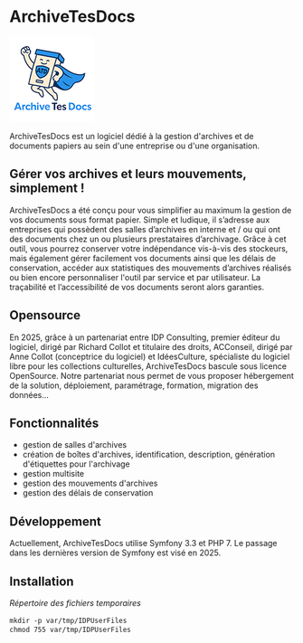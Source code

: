 # ArchiveTesDocs
![](web/img/Logo_Archive_Tes_Docs_150x150_2.png)

ArchiveTesDocs est un logiciel dédié à la gestion d'archives et de documents papiers au sein d'une entreprise ou d'une organisation.

## Gérer vos archives et leurs mouvements, simplement !

ArchiveTesDocs a été conçu pour vous simplifier au maximum la gestion de vos documents sous format papier. Simple et ludique, il s’adresse aux entreprises qui possèdent des salles d’archives en interne et / ou qui ont des documents chez un ou plusieurs prestataires d’archivage.
Grâce à cet outil, vous pourrez conserver votre indépendance vis-à-vis des stockeurs, mais également gérer facilement vos documents ainsi que les délais de conservation, accéder aux statistiques des mouvements d’archives réalisés ou bien encore personnaliser l'outil par service et par utilisateur. La traçabilité et l’accessibilité de vos documents seront alors garanties.

## Opensource

En 2025, grâce à un partenariat entre IDP Consulting, premier éditeur du logiciel, dirigé par Richard Collot et titulaire des droits, ACConseil, dirigé par Anne Collot (conceptrice du logiciel) et IdéesCulture, spécialiste du logiciel libre pour les collections culturelles, ArchiveTesDocs bascule sous licence OpenSource. 
Notre partenariat nous permet de vous proposer hébergement de la solution, déploiement, paramétrage, formation, migration des données...

## Fonctionnalités
- gestion de salles d'archives
- création de boîtes d'archives, identification, description, génération d'étiquettes pour l'archivage
- gestion multisite
- gestion des mouvements d'archives
- gestion des délais de conservation

## Développement
Actuellement, ArchiveTesDocs utilise Symfony 3.3 et PHP 7. Le passage dans les dernières version de Symfony est visé en 2025.

## Installation

*Répertoire des fichiers temporaires*
```
mkdir -p var/tmp/IDPUserFiles
chmod 755 var/tmp/IDPUserFiles
```
